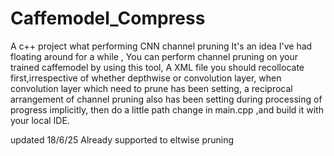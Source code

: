 # Caffemodel_Compress
A c++ project what performing CNN channel pruning
It's an idea I've had floating around for a while , You can perform channel pruning on your trained caffemodel by using this tool, A XML file you should recollocate first,irrespective of whether depthwise or convolution layer, when convolution layer which need to prune has been setting, a reciprocal arrangement of channel pruning also has been setting during processing of progress implicitly, then do a little path change in main.cpp ,and build it with your local IDE.


updated 18/6/25 Already supported to eltwise pruning
